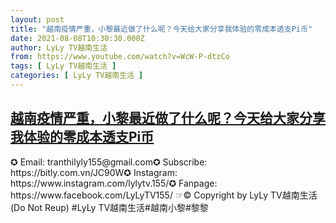 ```yaml
---
layout: post
title: "越南疫情严重，小黎最近做了什么呢？今天给大家分享我体验的零成本透支Pi币"
date: 2021-08-08T10:30:30.000Z
author: LyLy TV越南生活
from: https://www.youtube.com/watch?v=WcW-P-dtzCo
tags: [ LyLy TV越南生活 ]
categories: [ LyLy TV越南生活 ]
---
```

<!--1628418630000-->
[越南疫情严重，小黎最近做了什么呢？今天给大家分享我体验的零成本透支Pi币](https://www.youtube.com/watch?v=WcW-P-dtzCo)
------

<div>
✪ Email: tranthilyly155@gmail.com✪ Subscribe: https://bitly.com.vn/JC90W✪ Instagram: https://www.instagram.com/lylytv.155/✪  Fanpage: https://www.facebook.com/LyLyTV155/ ☞© Copyright by LyLy TV越南生活 (Do Not Reup) #LyLy TV越南生活#越南小黎#黎黎
</div>
